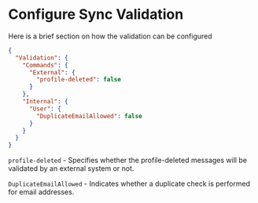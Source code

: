 # Configure Sync Validation

Here is a brief section on how the validation can be configured

```json
{
  "Validation": {
    "Commands": {
      "External": {
        "profile-deleted": false
      }
    },
    "Internal": {
      "User": {
        "DuplicateEmailAllowed": false
      }
    }
  }
}
```

`profile-deleted` - Specifies whether the profile-deleted messages will be validated by an external system or not.

`DuplicateEmailAllowed` - Indicates whether a duplicate check is performed for email addresses.